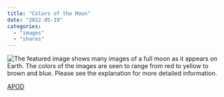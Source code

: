 ```yaml
---
title: "Colors of the Moon"
date: "2022-05-19"
categories: 
  - "images"
  - "shares"
---
```


![The featured image shows many images of a full moon as it 
appears on Earth. The colors of the images are seen to range 
from red to yellow to brown and blue. 
Please see the explanation for more detailed information.](images/MoonColors_Pace_960.jpg)

[APOD](https://apod.nasa.gov/apod/ap220515.html)
